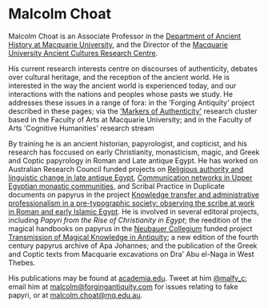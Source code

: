 # Malcolm Choat 

Malcolm Choat is an Associate Professor in the [Department of Ancient History at Macquarie University](http://www.mq.edu.au/about/about-the-university/faculties-and-departments/faculty-of-arts/departments-and-centres/department-of-ancient-history), and the Director of the [Macquarie University Ancient Cultures Research Centre](http://www.mq.edu.au/research/research-centres-groups-and-facilities/resilient-societies/centres/ancient-cultures-research-centre). 

His current research interests centre on discourses of authenticity, debates over cultural heritage, and the reception of the ancient world. He is interested in the way the ancient world is experienced today, and our interactions with the nations and peoples whose pasts we study. He addresses these issues in a range of fora: in the 'Forging Antiquity' project described in these pages; via the ['Markers of Authenticity'](/markers) research cluster based in the Faculty of Arts at Macquarie University; and in the Faculty of Arts 'Cognitive Humanities' research stream

By training he is an ancient historian, papyrologist, and copticist, and his research has foccused on early Christianity, monasticism, magic, and Greek and Coptic papyrology in Roman and Late antique Egypt. He has worked on Australian Research Council funded projects on [Religious authority and linguistic change in late antique Egypt](http://purl.org/au-research/grants/arc/DP0665680), [Communication networks in Upper Egyptian monastic communities](http://purl.org/au-research/grants/arc/DP0878239), and Scribal Practice in Duplicate documents on papyrus in the project [Knowledge transfer and administrative professionalism in a pre-typographic society: observing the scribe at work in Roman and early Islamic Egypt](http://purl.org/au-research/grants/arc/DP120103738). He is involved in several editoral projects, including *Papyri from the Rise of Christianity in Egypt*; the reedition of the magical handbooks on papyrus in the [Neubauer Collegium](https://neubauercollegium.uchicago.edu/faculty/magical_knowledge/) funded project [Transmission of Magical Knowledge in Antiquity](https://papyrusmagicalhandbook.wordpress.com/); a new edition of the fourth century papyrus archive of Apa Johannes; and the publication of the Greek and Coptic texts from Macquarie excavations on Dra' Abu el-Naga in West Thebes.

His publications may be found at [academia.edu](https://mq.academia.edu/MalcolmChoat). Tweet at him [@malfy_c](https://twitter.com/malfy_c); email him at <a href="mailto:malcolm@forgingantiquity.com">malcolm@forgingantiquity.com</a> for issues relating to fake papyri, or at <a href="mailto:malcolm.choat@mq.edu.au">malcolm.choat@mq.edu.au</a>.
